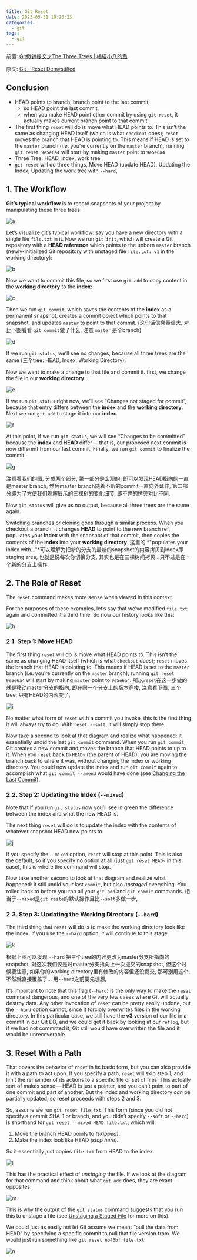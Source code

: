 ```yaml
---
title: Git Reset 
date: 2023-05-31 10:20:23
categories:
  - git
tags:
  - git
---
```


前置: [Git撤销提交之The Three Trees | 橘猫小八的鱼](https://davidzhu.xyz/2023/05/04/Git/006-Git-Three-Trees/)

原文: [Git - Reset Demystified](https://git-scm.com/book/en/v2/Git-Tools-Reset-Demystified#_git_reset)

## Conclusion

- HEAD points to branch, branch point to the last commit, 
  - so HEAD point the last commit, 
  - when you make HEAD point other commit by using `git reset`, it actually makes current branch point to that commit
- The first thing `reset` will do is move what HEAD points to. This isn’t the same as changing HEAD itself (which is what `checkout` does); `reset` moves the branch that HEAD is pointing to. This means if HEAD is set to the `master` branch (i.e. you’re currently on the `master` branch), running `git reset 9e5e6a4` will start by making `master` point to `9e5e6a4`
- Three Tree: HEAD, index, work tree
- `git reset` will do three things, Move HEAD (update HEAD), Updating the Index, Updating the work tree with `--hard`, 

## 1. The Workflow 

**Git’s typical workflow** is to record snapshots of your project by manipulating these three trees: 

![a](/007-git-reset/a.png)

Let’s visualize git’s typical workflow: say you have a new directory with a single file  `file.txt`  in it. Now we run `git init`, which will create a Git repository with a **HEAD reference** which points to the unborn `master` branch (newly-initialized Git repository with unstaged file  `file.txt: v1` in the working directory):

![b](/007-git-reset/b.png)

Now we want to commit this file, so we first use `git add` to copy content in the **working directory** to the **index**:

![c](/007-git-reset/c.png)

Then we run `git commit`, which saves the contents of the **index** as a permanent snapshot, creates a commit object which points to that snapshot, and updates `master` to point to that commit. (这句话信息量很大, 对比下图看看 `git commit`做了什么, 注意 `master` 是个branch)

![d](/007-git-reset/d.png)

If we run `git status`, we’ll see no changes, because all three trees are the same (三个tree: HEAD, Index, Working Directory). 

Now we want to make a change to that file and commit it. first, we change the file in our **working directory**:

![e](/007-git-reset/e.png)

If we run `git status` right now, we’ll see “Changes not staged for commit”, because that entry differs between the **index** and the **working directory**. Next we run `git add` to stage it into our **index**.

![f](/007-git-reset/f.png)

At this point, if we run `git status`, we will see  “Changes to be committed” because the **index** and **HEAD** differ — that is, our proposed next commit is now different from our last commit. Finally, we run `git commit` to finalize the commit:

![g](/007-git-reset/g.png)

注意看我们的图, 分成两个部分, 第一部分是宏观的, 即可以发现HEAD指向的一直是master branch, 然后master branch随着不断的commit一直向外延伸, 第二部分即为了方便我们理解展示的三棵树的变化细节, 即不停的拷贝对比不同, 

Now `git status` will give us no output, because all three trees are the same again.

Switching branches or cloning goes through a similar process. When you checkout a branch, it changes **HEAD** to point to the new branch ref, populates your **index** with the snapshot of that commit, then copies the contents of the **index** into your **working directory**. 这里的 *"populates your index with..."*可以理解为把新的分支的最新的snapshot的内容拷贝到index即staging area, 也就是说每次你切换分支, 其实也是在三棵树间拷贝...只不过是在一个新的分支上操作, 

## 2. The Role of Reset

The `reset` command makes more sense when viewed in this context.

For the purposes of these examples, let’s say that we’ve modified `file.txt` again and committed it a third time. So now our history looks like this:

![h](/007-git-reset/h.png)

### 2.1. Step 1: Move HEAD

The first thing `reset` will do is move what HEAD points to. This isn’t the same as changing HEAD itself (which is what `checkout` does); `reset` moves the branch that HEAD is pointing to. This means if HEAD is set to the `master` branch (i.e. you’re currently on the `master` branch), running `git reset 9e5e6a4` will start by making `master` point to `9e5e6a4`. 所以`reset`在这一步做的就是移动master分支的指向, 即在同一个分支上的版本穿梭, 注意看下图, 三个tree, 只有HEAD的内容变了, 

![i](/007-git-reset/i.png)

No matter what form of `reset` with a commit you invoke, this is the first thing it will always try to do. With `reset --soft`, it will simply stop there.

Now take a second to look at that diagram and realize what happened: it essentially undid the last `git commit` command. When you run `git commit`, Git creates a new commit and moves the branch that HEAD points to up to it. When you `reset` back to `HEAD~` (the parent of HEAD), you are moving the branch back to where it was, without changing the index or working directory. You could now update the index and run `git commit` again to accomplish what `git commit --amend` would have done (see [Changing the Last Commit](https://git-scm.com/book/en/v2/ch00/_git_amend)).

### 2.2. Step 2: Updating the Index (`--mixed`)

Note that if you run `git status` now you’ll see in green the difference between the index and what the new HEAD is.

The next thing `reset` will do is to update the index with the contents of whatever snapshot HEAD now points to.

![j](/007-git-reset/j.png)

If you specify the `--mixed` option, `reset` will stop at this point. This is also the default, so if you specify no option at all (just `git reset HEAD~` in this case), this is where the command will stop.

Now take another second to look at that diagram and realize what happened: it still undid your last `commit`, but also *unstaged* everything. You rolled back to before you ran all your `git add` and `git commit` commands. 相当于`--mixed`是`git reste`的默认操作且比`--soft`多做一步, 

### 2.3. Step 3: Updating the Working Directory (`--hard`)

The third thing that `reset` will do is to make the working directory look like the index. If you use the `--hard` option, it will continue to this stage.

![k](/007-git-reset/k.png)

根据上图可以发现  `--hard` 把三个tree的内容更改为master分支所指向的snapshot, 对这次我们仅是时master分支指向上一次提交的snapshot, 但这个时候要注意, 如果你的working directory里有修改的内容但还没提交, 那可别用这个, 不然就直接覆盖了... 用`--hard`之前要先想想, 

It’s important to note that this flag (`--hard`) is the only way to make the `reset` command dangerous, and one of the very few cases where Git will actually destroy data. Any other invocation of `reset` can be pretty easily undone, but the `--hard` option cannot, since it forcibly overwrites files in the working directory. In this particular case, we still have the **v3** version of our file in a commit in our Git DB, and we could get it back by looking at our `reflog`, but if we had not committed it, Git still would have overwritten the file and it would be unrecoverable. 

## 3. Reset With a Path

That covers the behavior of `reset` in its basic form, but you can also provide it with a path to act upon. If you specify a path, `reset` will skip step 1, and limit the remainder of its actions to a specific file or set of files. This actually sort of makes sense — HEAD is just a pointer, and you can’t point to part of one commit and part of another. But the index and working directory *can* be partially updated, so reset proceeds with steps 2 and 3.

So, assume we run `git reset file.txt`. This form (since you did not specify a commit SHA-1 or branch, and you didn’t specify `--soft` or `--hard`) is shorthand for `git reset --mixed HEAD file.txt`, which will:

1. Move the branch HEAD points to *(skipped)*.
2. Make the index look like HEAD *(stop here)*.

So it essentially just copies `file.txt` from HEAD to the index.

![l](/007-git-reset/l.png)

This has the practical effect of *unstaging* the file. If we look at the diagram for that command and think about what `git add` does, they are exact opposites.

![m](/007-git-reset/m.png)

This is why the output of the `git status` command suggests that you run this to unstage a file (see [Unstaging a Staged File](https://git-scm.com/book/en/v2/ch00/_unstaging) for more on this).

We could just as easily not let Git assume we meant “pull the data from HEAD” by specifying a specific commit to pull that file version from. We would just run something like `git reset eb43bf file.txt`.

![n](/007-git-reset/n.png)